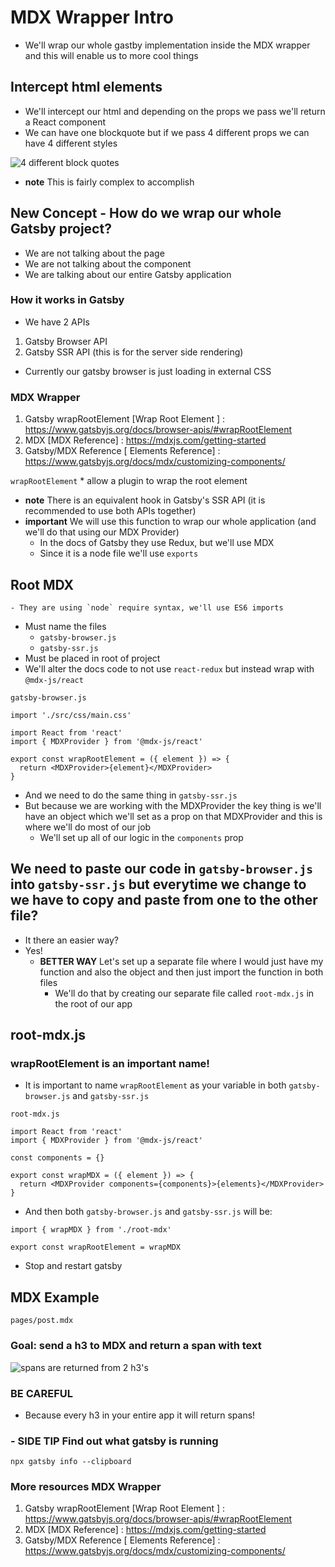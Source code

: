 # MDX Wrapper Intro
* We'll wrap our whole gastby implementation inside the MDX wrapper and this will enable us to more cool things

## Intercept html elements
* We'll intercept our html and depending on the props we pass we'll return a React component
* We can have one blockquote but if we pass 4 different props we can have 4 different styles

![4 different block quotes](https://i.imgur.com/bNGfOW4.png)

* **note** This is fairly complex to accomplish

## New Concept - How do we wrap our whole Gatsby project?
* We are not talking about the page
* We are not talking about the component
* We are talking about our entire Gatsby application

### How it works in Gatsby
* We have 2 APIs

1. Gatsby Browser API
2. Gatsby SSR API (this is for the server side rendering)

* Currently our gatsby browser is just loading in external CSS

### MDX Wrapper

1. Gatsby wrapRootElement
   [Wrap Root Element ] : https://www.gatsbyjs.org/docs/browser-apis/#wrapRootElement
2. MDX
   [MDX Reference] : https://mdxjs.com/getting-started
3. Gatsby/MDX Reference
   [ Elements Reference] : https://www.gatsbyjs.org/docs/mdx/customizing-components/

`wrapRootElement` * allow a plugin to wrap the root element

* **note** There is an equivalent hook in Gatsby's SSR API (it is recommended to use both APIs together)
* **important** We will use this function to wrap our whole application (and we'll do that using our MDX Provider)
    - In the docs of Gatsby they use Redux, but we'll use MDX
    - Since it is a node file we'll use `exports`

## Root MDX
    - They are using `node` require syntax, we'll use ES6 imports

* Must name the files
    - `gatsby-browser.js`
    - `gatsby-ssr.js`
* Must be placed in root of project
* We'll alter the docs code to not use `react-redux` but instead wrap with `@mdx-js/react`

`gatsby-browser.js`

```
import './src/css/main.css'

import React from 'react'
import { MDXProvider } from '@mdx-js/react'

export const wrapRootElement = ({ element }) => {
  return <MDXProvider>{element}</MDXProvider>
}
```

* And we need to do the same thing in `gatsby-ssr.js`
* But because we are working with the MDXProvider the key thing is we'll have an object which we'll set as a prop on that MDXProvider and this is where we'll do most of our job
    - We'll set up all of our logic in the `components` prop

## We need to paste our code in `gatsby-browser.js` into `gatsby-ssr.js` but everytime we change to we have to copy and paste from one to the other file?
* It there an easier way?
* Yes!
    - **BETTER WAY** Let's set up a separate file where I would just have my function and also the object and then just import the function in both files
        + We'll do that by creating our separate file called `root-mdx.js` in the root of our app

## root-mdx.js
### wrapRootElement is an important name!
* It is important to name `wrapRootElement` as your variable in both `gatsby-browser.js` and `gatsby-ssr.js`

`root-mdx.js`

```
import React from 'react'
import { MDXProvider } from '@mdx-js/react'

const components = {}

export const wrapMDX = ({ element }) => {
  return <MDXProvider components={components}>{elements}</MDXProvider>
}
```

* And then both `gatsby-browser.js` and `gatsby-ssr.js` will be:

```
import { wrapMDX } from './root-mdx'

export const wrapRootElement = wrapMDX
```

* Stop and restart gatsby

## MDX Example
`pages/post.mdx`

### Goal: send a h3 to MDX and return a span with text

![spans are returned from 2 h3's](https://i.imgur.com/SdpQmPI.png)

### BE CAREFUL
* Because every h3 in your entire app it will return spans!

### - SIDE TIP Find out what gatsby is running
`npx gatsby info --clipboard`

### More resources MDX Wrapper

1. Gatsby wrapRootElement
   [Wrap Root Element ] : https://www.gatsbyjs.org/docs/browser-apis/#wrapRootElement
2. MDX
   [MDX Reference] : https://mdxjs.com/getting-started
3. Gatsby/MDX Reference
   [ Elements Reference] : https://www.gatsbyjs.org/docs/mdx/customizing-components/



